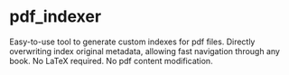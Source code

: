 # pdf_indexer
Easy-to-use tool to generate custom indexes for pdf files. Directly overwriting index original metadata, allowing fast navigation through any book. No LaTeX required. No pdf content modification.

